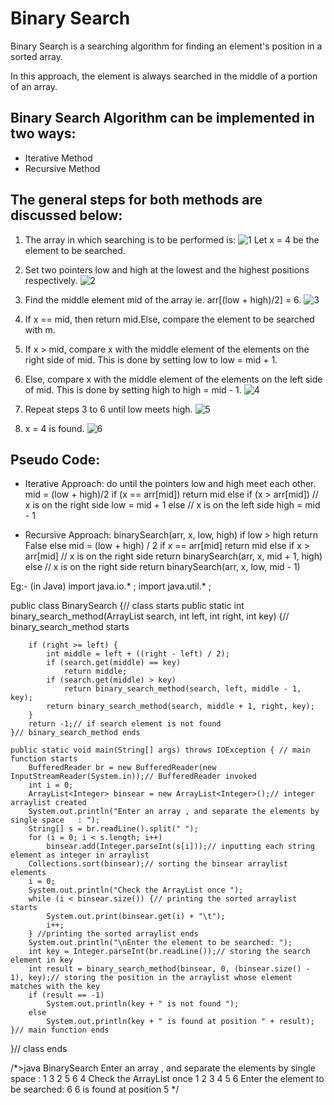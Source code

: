 
# Binary Search

Binary Search is a searching algorithm for finding an element's position in a sorted array.

In this approach, the element is always searched in the middle of a portion of an array.

## Binary Search Algorithm can be implemented in two ways:
- Iterative Method
- Recursive Method

## The general steps for both methods are discussed below:
1. The array in which searching is to be performed is:
![1](https://cdn.programiz.com/sites/tutorial2program/files/binary-search-initial-array.png)
Let x = 4 be the element to be searched.

2. Set two pointers low and high at the lowest and the highest positions respectively.
![2](https://cdn.programiz.com/sites/tutorial2program/files/binary-search-set-pointers.png)

3. Find the middle element mid of the array ie. arr[(low + high)/2] = 6.
![3](https://cdn.programiz.com/sites/tutorial2program/files/binary-search-mid.png)

4. If x == mid, then return mid.Else, compare the element to be searched with m.

5. If x > mid, compare x with the middle element of the elements on the right side of mid. This is done by setting low to low = mid + 1.

6. Else, compare x with the middle element of the elements on the left side of mid. This is done by setting high to high = mid - 1.
![4](https://cdn.programiz.com/sites/tutorial2program/files/binary-search-find-mid.png)

7. Repeat steps 3 to 6 until low meets high.
![5](https://cdn.programiz.com/sites/tutorial2program/files/binary-search-mid-again.png)

8. x = 4 is found.
![6](https://cdn.programiz.com/sites/tutorial2program/files/binary-search-found.png)

## Pseudo Code:
- Iterative Approach:
do until the pointers low and high meet each other.
    mid = (low + high)/2
    if (x == arr[mid])
        return mid
    else if (x > arr[mid]) // x is on the right side
        low = mid + 1
    else                       // x is on the left side
        high = mid - 1
        
- Recursive Approach:
binarySearch(arr, x, low, high)
    if low > high
        return False 
    else
        mid = (low + high) / 2 
        if x == arr[mid]
            return mid
        else if x > arr[mid]        // x is on the right side
            return binarySearch(arr, x, mid + 1, high)
        else                               // x is on the right side
            return binarySearch(arr, x, low, mid - 1)


Eg:- (in Java)
import java.io.* ;
import java.util.* ;

public class BinarySearch {// class starts
    public static int binary_search_method(ArrayList<Integer> search, int left, int right, int key) {// binary_search_method starts

        if (right >= left) {
            int middle = left + ((right - left) / 2);
            if (search.get(middle) == key)
                return middle;
            if (search.get(middle) > key)
                return binary_search_method(search, left, middle - 1, key);
            return binary_search_method(search, middle + 1, right, key);
        }
        return -1;// if search element is not found
    }// binary_search_method ends

    public static void main(String[] args) throws IOException { // main function starts
        BufferedReader br = new BufferedReader(new InputStreamReader(System.in));// BufferedReader invoked 
        int i = 0;
        ArrayList<Integer> binsear = new ArrayList<Integer>();// integer arraylist created
        System.out.println("Enter an array , and separate the elements by single space   : ");
        String[] s = br.readLine().split(" ");
        for (i = 0; i < s.length; i++)
            binsear.add(Integer.parseInt(s[i]));// inputting each string element as integer in arraylist
        Collections.sort(binsear);// sorting the binsear arraylist elements
        i = 0;
        System.out.println("Check the ArrayList once ");
        while (i < binsear.size()) {// printing the sorted arraylist starts
            System.out.print(binsear.get(i) + "\t");
            i++;
        } //printing the sorted arraylist ends
        System.out.println("\nEnter the element to be searched: ");
        int key = Integer.parseInt(br.readLine());// storing the search element in key
        int result = binary_search_method(binsear, 0, (binsear.size() - 1), key);// storing the position in the arraylist whose element matches with the key 
        if (result == -1)
            System.out.println(key + " is not found ");
        else
            System.out.println(key + " is found at position " + result);
    }// main function ends
}// class ends

/*>java BinarySearch
Enter an array , and separate the elements by single space   : 
1 3 2 5 6 4
Check the ArrayList once 
1       2       3       4       5       6
Enter the element to be searched:
6
6 is found at position 5
 */
    

